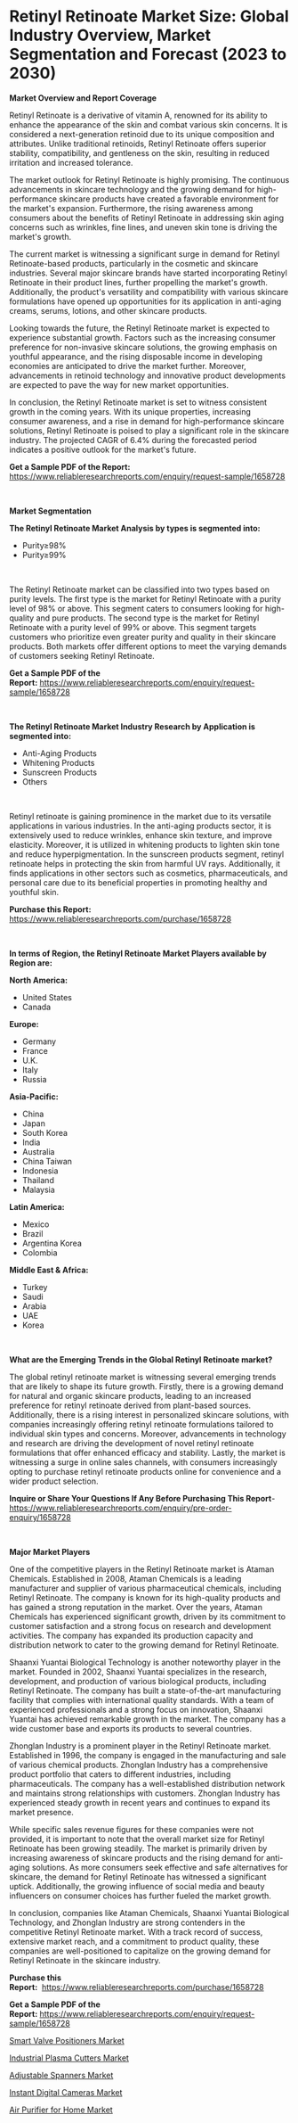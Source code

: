 <p><h1>Retinyl Retinoate Market Size: Global Industry Overview, Market Segmentation and Forecast (2023 to 2030)</h1></p><p><strong>Market Overview and Report Coverage</strong></p>
<p><p>Retinyl Retinoate is a derivative of vitamin A, renowned for its ability to enhance the appearance of the skin and combat various skin concerns. It is considered a next-generation retinoid due to its unique composition and attributes. Unlike traditional retinoids, Retinyl Retinoate offers superior stability, compatibility, and gentleness on the skin, resulting in reduced irritation and increased tolerance.</p><p>The market outlook for Retinyl Retinoate is highly promising. The continuous advancements in skincare technology and the growing demand for high-performance skincare products have created a favorable environment for the market's expansion. Furthermore, the rising awareness among consumers about the benefits of Retinyl Retinoate in addressing skin aging concerns such as wrinkles, fine lines, and uneven skin tone is driving the market's growth.</p><p>The current market is witnessing a significant surge in demand for Retinyl Retinoate-based products, particularly in the cosmetic and skincare industries. Several major skincare brands have started incorporating Retinyl Retinoate in their product lines, further propelling the market's growth. Additionally, the product's versatility and compatibility with various skincare formulations have opened up opportunities for its application in anti-aging creams, serums, lotions, and other skincare products.</p><p>Looking towards the future, the Retinyl Retinoate market is expected to experience substantial growth. Factors such as the increasing consumer preference for non-invasive skincare solutions, the growing emphasis on youthful appearance, and the rising disposable income in developing economies are anticipated to drive the market further. Moreover, advancements in retinoid technology and innovative product developments are expected to pave the way for new market opportunities.</p><p>In conclusion, the Retinyl Retinoate market is set to witness consistent growth in the coming years. With its unique properties, increasing consumer awareness, and a rise in demand for high-performance skincare solutions, Retinyl Retinoate is poised to play a significant role in the skincare industry. The projected CAGR of 6.4% during the forecasted period indicates a positive outlook for the market's future.</p></p>
<p><strong>Get a Sample PDF of the Report:</strong> <a href="https://www.reliableresearchreports.com/enquiry/request-sample/1658728">https://www.reliableresearchreports.com/enquiry/request-sample/1658728</a></p>
<p>&nbsp;</p>
<p><strong>Market Segmentation</strong></p>
<p><strong>The Retinyl Retinoate Market Analysis by types is segmented into:</strong></p>
<p><ul><li>Purity≥98%</li><li>Purity≥99%</li></ul></p>
<p>&nbsp;</p>
<p><p>The Retinyl Retinoate market can be classified into two types based on purity levels. The first type is the market for Retinyl Retinoate with a purity level of 98% or above. This segment caters to consumers looking for high-quality and pure products. The second type is the market for Retinyl Retinoate with a purity level of 99% or above. This segment targets customers who prioritize even greater purity and quality in their skincare products. Both markets offer different options to meet the varying demands of customers seeking Retinyl Retinoate.</p></p>
<p><strong>Get a Sample PDF of the Report:</strong>&nbsp;<a href="https://www.reliableresearchreports.com/enquiry/request-sample/1658728">https://www.reliableresearchreports.com/enquiry/request-sample/1658728</a></p>
<p>&nbsp;</p>
<p><strong>The Retinyl Retinoate Market Industry Research by Application is segmented into:</strong></p>
<p><ul><li>Anti-Aging Products</li><li>Whitening Products</li><li>Sunscreen Products</li><li>Others</li></ul></p>
<p>&nbsp;</p>
<p><p>Retinyl retinoate is gaining prominence in the market due to its versatile applications in various industries. In the anti-aging products sector, it is extensively used to reduce wrinkles, enhance skin texture, and improve elasticity. Moreover, it is utilized in whitening products to lighten skin tone and reduce hyperpigmentation. In the sunscreen products segment, retinyl retinoate helps in protecting the skin from harmful UV rays. Additionally, it finds applications in other sectors such as cosmetics, pharmaceuticals, and personal care due to its beneficial properties in promoting healthy and youthful skin.</p></p>
<p><strong>Purchase this Report:</strong>&nbsp; <a href="https://www.reliableresearchreports.com/purchase/1658728">https://www.reliableresearchreports.com/purchase/1658728</a></p>
<p>&nbsp;</p>
<p><strong>In terms of Region, the Retinyl Retinoate Market Players available by Region are:</strong></p>
<p>
    <p> <strong> North America: </strong>
        <ul>
            <li>United States</li>
            <li>Canada</li>
        </ul>
        </p> 
    <p> <strong> Europe: </strong>
        <ul>
            <li>Germany</li>
            <li>France</li>
            <li>U.K.</li>
            <li>Italy</li>
            <li>Russia</li>
        </ul>
        </p> 
    <p> <strong> Asia-Pacific: </strong>
        <ul>
            <li>China</li>
            <li>Japan</li>
            <li>South Korea</li>
            <li>India</li>
            <li>Australia</li>
            <li>China Taiwan</li>
            <li>Indonesia</li>
            <li>Thailand</li>
            <li>Malaysia</li>
        </ul>
        </p> 
    <p> <strong> Latin America: </strong>
        <ul>
            <li>Mexico</li>
            <li>Brazil</li>
            <li>Argentina Korea</li>
            <li>Colombia</li>
        </ul>
        </p> 
    <p> <strong> Middle East & Africa: </strong>
        <ul>
            <li>Turkey</li>
            <li>Saudi</li>
            <li>Arabia</li>
            <li>UAE</li>
            <li>Korea</li>
        </ul>
    </p>
    </p>
<p>&nbsp;</p>
<p><strong>What are the Emerging Trends in the Global Retinyl Retinoate market?</strong></p>
<p><p>The global retinyl retinoate market is witnessing several emerging trends that are likely to shape its future growth. Firstly, there is a growing demand for natural and organic skincare products, leading to an increased preference for retinyl retinoate derived from plant-based sources. Additionally, there is a rising interest in personalized skincare solutions, with companies increasingly offering retinyl retinoate formulations tailored to individual skin types and concerns. Moreover, advancements in technology and research are driving the development of novel retinyl retinoate formulations that offer enhanced efficacy and stability. Lastly, the market is witnessing a surge in online sales channels, with consumers increasingly opting to purchase retinyl retinoate products online for convenience and a wider product selection.</p></p>
<p><strong>Inquire or Share Your Questions If Any Before Purchasing This Report</strong>- <a href="https://www.reliableresearchreports.com/enquiry/pre-order-enquiry/1658728">https://www.reliableresearchreports.com/enquiry/pre-order-enquiry/1658728</a></p>
<p>&nbsp;</p>
<p><strong>Major Market Players</strong></p>
<p><p>One of the competitive players in the Retinyl Retinoate market is Ataman Chemicals. Established in 2008, Ataman Chemicals is a leading manufacturer and supplier of various pharmaceutical chemicals, including Retinyl Retinoate. The company is known for its high-quality products and has gained a strong reputation in the market. Over the years, Ataman Chemicals has experienced significant growth, driven by its commitment to customer satisfaction and a strong focus on research and development activities. The company has expanded its production capacity and distribution network to cater to the growing demand for Retinyl Retinoate.</p><p>Shaanxi Yuantai Biological Technology is another noteworthy player in the market. Founded in 2002, Shaanxi Yuantai specializes in the research, development, and production of various biological products, including Retinyl Retinoate. The company has built a state-of-the-art manufacturing facility that complies with international quality standards. With a team of experienced professionals and a strong focus on innovation, Shaanxi Yuantai has achieved remarkable growth in the market. The company has a wide customer base and exports its products to several countries.</p><p>Zhonglan Industry is a prominent player in the Retinyl Retinoate market. Established in 1996, the company is engaged in the manufacturing and sale of various chemical products. Zhonglan Industry has a comprehensive product portfolio that caters to different industries, including pharmaceuticals. The company has a well-established distribution network and maintains strong relationships with customers. Zhonglan Industry has experienced steady growth in recent years and continues to expand its market presence.</p><p>While specific sales revenue figures for these companies were not provided, it is important to note that the overall market size for Retinyl Retinoate has been growing steadily. The market is primarily driven by increasing awareness of skincare products and the rising demand for anti-aging solutions. As more consumers seek effective and safe alternatives for skincare, the demand for Retinyl Retinoate has witnessed a significant uptick. Additionally, the growing influence of social media and beauty influencers on consumer choices has further fueled the market growth.</p><p>In conclusion, companies like Ataman Chemicals, Shaanxi Yuantai Biological Technology, and Zhonglan Industry are strong contenders in the competitive Retinyl Retinoate market. With a track record of success, extensive market reach, and a commitment to product quality, these companies are well-positioned to capitalize on the growing demand for Retinyl Retinoate in the skincare industry.</p></p>
<p><strong>Purchase this Report:</strong>&nbsp;&nbsp;<a href="https://www.reliableresearchreports.com/purchase/1658728">https://www.reliableresearchreports.com/purchase/1658728</a></p>
<p></p>
<p><strong>Get a Sample PDF of the Report:</strong>&nbsp;<a href="https://www.reliableresearchreports.com/enquiry/request-sample/1658728">https://www.reliableresearchreports.com/enquiry/request-sample/1658728</a></p>
<p><p><a href="https://medium.com/@rachelyoung56/smart-valve-positioners-market-analysis-and-sze-forecasted-for-period-from-2023-to-2030-f096c69f7a14">Smart Valve Positioners Market</a></p><p><a href="https://medium.com/@lisasanchez1968/industrial-plasma-cutters-market-report-reveals-the-latest-trends-and-growth-opportunities-of-this-0fac765c4d20">Industrial Plasma Cutters Market</a></p><p><a href="https://medium.com/@debramedina73/adjustable-spanners-market-furnishes-information-on-market-share-market-trends-and-market-growth-40cbaf9badac">Adjustable Spanners Market</a></p><p><a href="https://medium.com/@brittanyrobertson07/instant-digital-cameras-market-research-report-its-history-and-forecast-2023-to-2030-e99df8852ec9">Instant Digital Cameras Market</a></p><p><a href="https://medium.com/@margaretlee84/air-purifier-for-home-market-share-evolution-and-market-growth-trends-2023-2030-0331c009c39f">Air Purifier for Home Market</a></p></p>